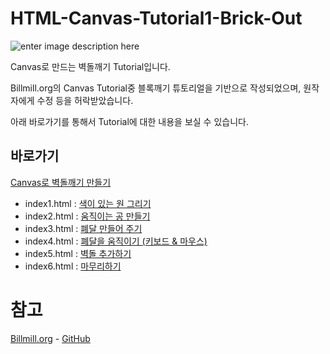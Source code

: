 # HTML-Canvas-Tutorial1-Brick-Out

![enter image description here](http://cfile30.uf.tistory.com/image/2633664E5843C5AF2C01B6)

Canvas로 만드는 벽돌깨기 Tutorial입니다.

Billmill.org의 Canvas Tutorial중 블록깨기 튜토리얼을 기반으로 작성되었으며, 원작자에게 수정 등을 허락받았습니다.

아래 바로가기를 통해서 Tutorial에 대한 내용을 보실 수 있습니다.

## 바로가기
[Canvas로 벽돌깨기 만들기](http://sonim1.tistory.com/171)

- index1.html : [색이 있는 원 그리기](http://sonim1.tistory.com/171#1-색이-있는-원을-그리기)
- index2.html : [움직이는 공 만들기](http://sonim1.tistory.com/171#2-움직이는-공-만들기)
- index3.html : [폐달 만들어 주기](http://sonim1.tistory.com/171#3-폐달-만들어-주기)
- index4.html : [폐달을 움직이기 (키보드 & 마우스)](http://sonim1.tistory.com/171#4-폐달을-움직이기-키보드-마우스)
- index5.html : [벽돌 추가하기](http://sonim1.tistory.com/171#5-벽돌-추가-하기)
- index6.html : [마무리하기](http://sonim1.tistory.com/171#6-마무리)

# 참고
[Billmill.org](http://billmill.org/) - [GitHub](https://github.com/llimllib/refresh-canvas/tree/master/tutorial)
